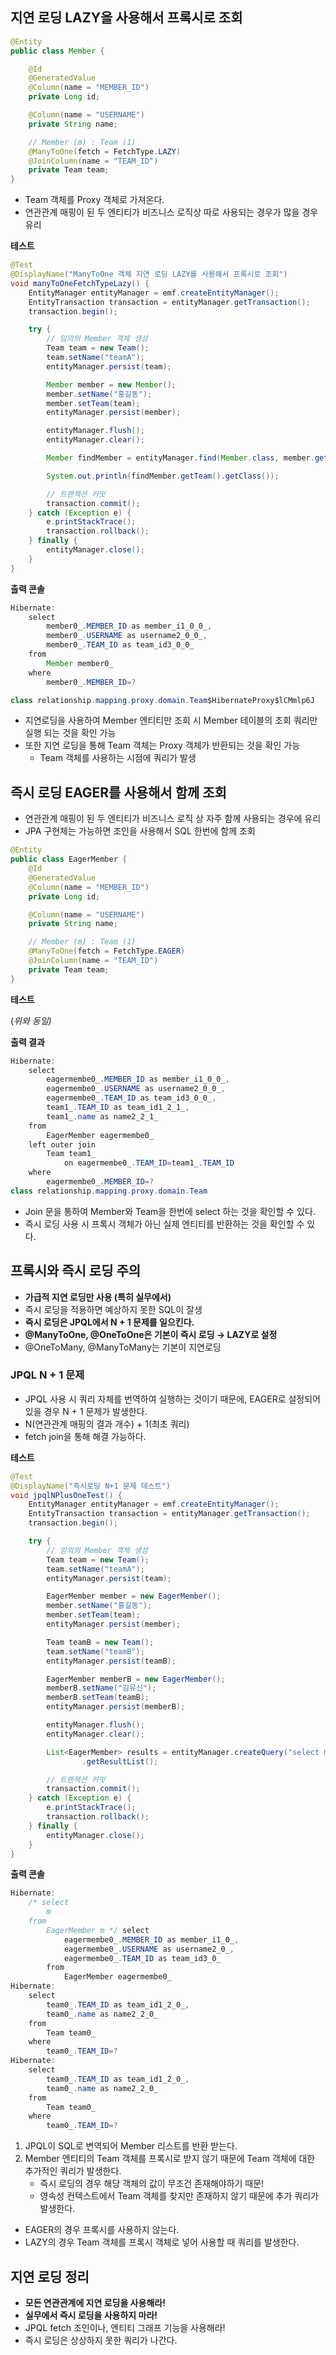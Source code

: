 ## 지연 로딩 LAZY을 사용해서 프록시로 조회

```java
@Entity
public class Member {

    @Id
    @GeneratedValue
    @Column(name = "MEMBER_ID")
    private Long id;

    @Column(name = "USERNAME")
    private String name;

    // Member (m) : Team (1)
    @ManyToOne(fetch = FetchType.LAZY)
    @JoinColumn(name = "TEAM_ID")
    private Team team;
}
```

- Team 객체를 Proxy 객체로 가져온다.
- 연관관계 매핑이 된 두 엔티티가 비즈니스 로직상 따로 사용되는 경우가 많을 경우 유리

**테스트**

```java
@Test
@DisplayName("ManyToOne 객체 지연 로딩 LAZY를 사용해서 프록시로 조회")
void manyToOneFetchTypeLazy() {
    EntityManager entityManager = emf.createEntityManager();
    EntityTransaction transaction = entityManager.getTransaction();
    transaction.begin();

    try {
        // 임의의 Member 객체 생성
        Team team = new Team();
        team.setName("teamA");
        entityManager.persist(team);

        Member member = new Member();
        member.setName("홍길동");
        member.setTeam(team);
        entityManager.persist(member);

        entityManager.flush();
        entityManager.clear();

        Member findMember = entityManager.find(Member.class, member.getId());

        System.out.println(findMember.getTeam().getClass());

        // 트랜잭션 커밋
        transaction.commit();
    } catch (Exception e) {
        e.printStackTrace();
        transaction.rollback();
    } finally {
        entityManager.close();
    }
}
```

**출력 콘솔**

```java
Hibernate: 
    select
        member0_.MEMBER_ID as member_i1_0_0_,
        member0_.USERNAME as username2_0_0_,
        member0_.TEAM_ID as team_id3_0_0_ 
    from
        Member member0_ 
    where
        member0_.MEMBER_ID=?

class relationship.mapping.proxy.domain.Team$HibernateProxy$lCMmlp6J
```

- 지연로딩을 사용하여 Member 엔티티만 조회 시 Member 테이블의 조회 쿼리만 실행 되는 것을 확인 가능
- 또한 지연 로딩을 통해 Team 객체는 Proxy 객체가 반환되는 것을 확인 가능
    - Team 객체를 사용하는 시점에 쿼리가 발생

## 즉시 로딩 EAGER를 사용해서 함께 조회

- 연관관계 매핑이 된 두 엔티티가 비즈니스 로직 상 자주 함께 사용되는 경우에 유리
- JPA 구현체는 가능하면 조인을 사용해서 SQL 한번에 함께 조회

```java
@Entity
public class EagerMember {
    @Id
    @GeneratedValue
    @Column(name = "MEMBER_ID")
    private Long id;

    @Column(name = "USERNAME")
    private String name;

    // Member (m) : Team (1)
    @ManyToOne(fetch = FetchType.EAGER)
    @JoinColumn(name = "TEAM_ID")
    private Team team;
}
```

**테스트**

(*위와 동일)*

**출력 결과**

```java
Hibernate: 
    select
        eagermembe0_.MEMBER_ID as member_i1_0_0_,
        eagermembe0_.USERNAME as username2_0_0_,
        eagermembe0_.TEAM_ID as team_id3_0_0_,
        team1_.TEAM_ID as team_id1_2_1_,
        team1_.name as name2_2_1_ 
    from
        EagerMember eagermembe0_ 
    left outer join
        Team team1_ 
            on eagermembe0_.TEAM_ID=team1_.TEAM_ID 
    where
        eagermembe0_.MEMBER_ID=?
class relationship.mapping.proxy.domain.Team
```

- Join 문을 통하여 Member와 Team을 한번에 select 하는 것을 확인할 수 있다.
- 즉시 로딩 사용 시 프록시 객체가 아닌 실제 엔티티를 반환하는 것을 확인할 수 있다.

## 프록시와 즉시 로딩 주의

- **가급적 지연 로딩만 사용 (특히 실무에서)**
- 즉시 로딩을 적용하면 예상하지 못한 SQL이 잘생
- **즉시 로딩은 JPQL에서 N + 1 문제를 일으킨다.**
- **@ManyToOne, @OneToOne은 기본이 즉시 로딩 → LAZY로 설정**
- @OneToMany, @ManyToMany는 기본이 지연로딩

### JPQL N + 1 문제

- JPQL 사용 시 쿼리 자체를 번역하여 실행하는 것이기 때문에, EAGER로 설정되어 있을 경우 N + 1 문제가 발생한다.
- N(연관관계 매핑의 결과 개수) + 1(최초 쿼리)
- fetch join을 통해 해결 가능하다.

**테스트**

```java
@Test
@DisplayName("즉시로딩 N+1 문제 테스트")
void jpqlNPlusOneTest() {
    EntityManager entityManager = emf.createEntityManager();
    EntityTransaction transaction = entityManager.getTransaction();
    transaction.begin();

    try {
        // 임의의 Member 객체 생성
        Team team = new Team();
        team.setName("teamA");
        entityManager.persist(team);

        EagerMember member = new EagerMember();
        member.setName("홍길동");
        member.setTeam(team);
        entityManager.persist(member);

        Team teamB = new Team();
        team.setName("teamB");
        entityManager.persist(teamB);

        EagerMember memberB = new EagerMember();
        memberB.setName("김유신");
        memberB.setTeam(teamB);
        entityManager.persist(memberB);

        entityManager.flush();
        entityManager.clear();

        List<EagerMember> results = entityManager.createQuery("select m from EagerMember m", EagerMember.class)
                .getResultList();

        // 트랜잭션 커밋
        transaction.commit();
    } catch (Exception e) {
        e.printStackTrace();
        transaction.rollback();
    } finally {
        entityManager.close();
    }
}
```

**출력 콘솔**

```java
Hibernate: 
    /* select
        m 
    from
        EagerMember m */ select
            eagermembe0_.MEMBER_ID as member_i1_0_,
            eagermembe0_.USERNAME as username2_0_,
            eagermembe0_.TEAM_ID as team_id3_0_ 
        from
            EagerMember eagermembe0_
Hibernate: 
    select
        team0_.TEAM_ID as team_id1_2_0_,
        team0_.name as name2_2_0_ 
    from
        Team team0_ 
    where
        team0_.TEAM_ID=?
Hibernate: 
    select
        team0_.TEAM_ID as team_id1_2_0_,
        team0_.name as name2_2_0_ 
    from
        Team team0_ 
    where
        team0_.TEAM_ID=?
```

1. JPQL이 SQL로 변역되어 Member 리스트를 반환 받는다.
2. Member 엔티티의 Team 객체를 프록시로 받지 않기 때문에 Team 객체에 대한 추가적인 쿼리가 발생한다.
    - 즉시 로딩의 경우 해당 객체의 값이 무조건 존재해야하기 때문!
    - 영속성 컨텍스트에서 Team 객체를 찾지만 존재하지 않기 때문에 추가 쿼리가 발생한다.
- EAGER의 경우 프록시를 사용하지 않는다.
- LAZY의 경우 Team 객체를 프록시 객체로 넣어 사용할 때 쿼리를 발생한다.

## 지연 로딩 정리

- **모든 연관관계에 지연 로딩을 사용해라!**
- **실무에서 즉시 로딩을 사용하지 마라!**
- JPQL fetch 조인이나, 엔티티 그래프 기능을 사용해라!
- 즉시 로딩은 상상하지 못한 쿼리가 나간다.